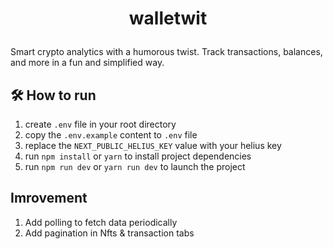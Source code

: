 # <p align="center">walletwit</p>

Smart crypto analytics with a humorous twist. Track transactions, balances,
and more in a fun and simplified way.

## 🛠️ How to run

1. create `.env` file in your root directory
2. copy the `.env.example` content to `.env` file
3. replace the `NEXT_PUBLIC_HELIUS_KEY` value with your helius key
4. run `npm install` or `yarn` to install project dependencies
5. run `npm run dev` or `yarn run dev` to launch the project

## Imrovement

1. Add polling to fetch data periodically
2. Add pagination in Nfts & transaction tabs
